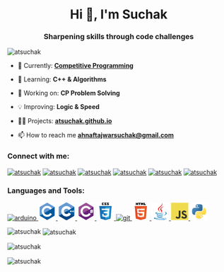 <h1 align="center">Hi 👋, I'm Suchak</h1>
<h3 align="center">Sharpening skills through code challenges</h3>

<p align="left"> <img src="https://komarev.com/ghpvc/?username=atsuchak&label=Profile%20views&color=0e75b6&style=flat" alt="atsuchak" /> </p>

- 📌 Currently: **[Competitive Programming](https://codeforces.com/profile/atsuchak)**

- 🎯 Learning: **C++ & Algorithms**

- 🚀 Working on: **CP Problem Solving**

- 💡 Improving: **Logic & Speed**

- 👨‍💻 Projects: **[atsuchak.github.io](atsuchak.github.io)**

- 📫 How to reach me **ahnaftajwarsuchak@gmail.com**

<h3 align="left">Connect with me:</h3>
<p align="left">
<a href="https://twitter.com/atsuchak" target="blank"><img align="center" src="https://raw.githubusercontent.com/rahuldkjain/github-profile-readme-generator/master/src/images/icons/Social/twitter.svg" alt="atsuchak" height="30" width="40" /></a>
<a href="https://fb.com/atsuchak" target="blank"><img align="center" src="https://raw.githubusercontent.com/rahuldkjain/github-profile-readme-generator/master/src/images/icons/Social/facebook.svg" alt="atsuchak" height="30" width="40" /></a>
<a href="https://instagram.com/atsuchak" target="blank"><img align="center" src="https://raw.githubusercontent.com/rahuldkjain/github-profile-readme-generator/master/src/images/icons/Social/instagram.svg" alt="atsuchak" height="30" width="40" /></a>
<a href="https://www.codechef.com/users/atsuchak" target="blank"><img align="center" src="https://cdn.jsdelivr.net/npm/simple-icons@3.1.0/icons/codechef.svg" alt="atsuchak" height="30" width="40" /></a>
<a href="https://codeforces.com/profile/atsuchak" target="blank"><img align="center" src="https://raw.githubusercontent.com/rahuldkjain/github-profile-readme-generator/master/src/images/icons/Social/codeforces.svg" alt="atsuchak" height="30" width="40" /></a>
<a href="https://www.leetcode.com/atsuchak" target="blank"><img align="center" src="https://raw.githubusercontent.com/rahuldkjain/github-profile-readme-generator/master/src/images/icons/Social/leet-code.svg" alt="atsuchak" height="30" width="40" /></a>
</p>

<h3 align="left">Languages and Tools:</h3>
<p align="left"> <a href="https://www.arduino.cc/" target="_blank" rel="noreferrer"> <img src="https://cdn.worldvectorlogo.com/logos/arduino-1.svg" alt="arduino" width="40" height="40"/> </a> <a href="https://www.cprogramming.com/" target="_blank" rel="noreferrer"> <img src="https://raw.githubusercontent.com/devicons/devicon/master/icons/c/c-original.svg" alt="c" width="40" height="40"/> </a> <a href="https://www.w3schools.com/cpp/" target="_blank" rel="noreferrer"> <img src="https://raw.githubusercontent.com/devicons/devicon/master/icons/cplusplus/cplusplus-original.svg" alt="cplusplus" width="40" height="40"/> </a> <a href="https://www.w3schools.com/cs/" target="_blank" rel="noreferrer"> <img src="https://raw.githubusercontent.com/devicons/devicon/master/icons/csharp/csharp-original.svg" alt="csharp" width="40" height="40"/> </a> <a href="https://www.w3schools.com/css/" target="_blank" rel="noreferrer"> <img src="https://raw.githubusercontent.com/devicons/devicon/master/icons/css3/css3-original-wordmark.svg" alt="css3" width="40" height="40"/> </a> <a href="https://git-scm.com/" target="_blank" rel="noreferrer"> <img src="https://www.vectorlogo.zone/logos/git-scm/git-scm-icon.svg" alt="git" width="40" height="40"/> </a> <a href="https://www.w3.org/html/" target="_blank" rel="noreferrer"> <img src="https://raw.githubusercontent.com/devicons/devicon/master/icons/html5/html5-original-wordmark.svg" alt="html5" width="40" height="40"/> </a> <a href="https://www.java.com" target="_blank" rel="noreferrer"> <img src="https://raw.githubusercontent.com/devicons/devicon/master/icons/java/java-original.svg" alt="java" width="40" height="40"/> </a> <a href="https://developer.mozilla.org/en-US/docs/Web/JavaScript" target="_blank" rel="noreferrer"> <img src="https://raw.githubusercontent.com/devicons/devicon/master/icons/javascript/javascript-original.svg" alt="javascript" width="40" height="40"/> </a> <a href="https://www.python.org" target="_blank" rel="noreferrer"> <img src="https://raw.githubusercontent.com/devicons/devicon/master/icons/python/python-original.svg" alt="python" width="40" height="40"/> </a> </p>

<p><img align="left" src="https://github-readme-stats.vercel.app/api/top-langs?username=atsuchak&show_icons=true&locale=en&layout=compact" alt="atsuchak" /></p>

<p>&nbsp;<img align="center" src="https://github-readme-stats.vercel.app/api?username=atsuchak&show_icons=true&locale=en" alt="atsuchak" /></p>

<p><img align="center" src="https://streak-stats.demolab.com?user=atsuchak" alt="atsuchak" /></p>
<p><img align="center" src="https://github-readme-streak-stats.herokuapp.com/?user=atsuchak&" alt="atsuchak" /></p>
